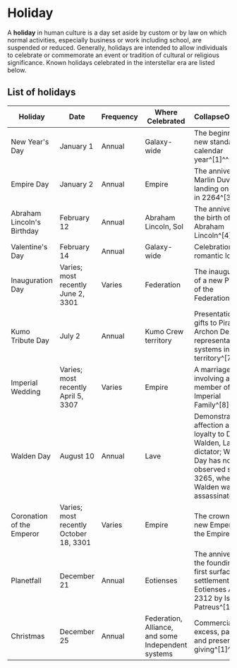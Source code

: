 # Holiday
A **holiday** in human culture is a day set aside by custom or by law on which normal activities, especially business or work including school, are suspended or reduced. Generally, holidays are intended to allow individuals to celebrate or commemorate an event or tradition of cultural or religious significance. Known holidays celebrated in the interstellar era are listed below.

## List of holidays

| Holiday | Date | Frequency | Where Celebrated | CollapseObserves |
| --- | --- | --- | --- | --- |
| New Year's Day | January 1 | Annual | Galaxy-wide | The beginning of a new standard calendar year^[1]^^[2]^ |
| Empire Day | January 2 | Annual | Empire | The anniversary of Marlin Duval's first landing on Capitol in 2264^[3]^ |
| Abraham Lincoln's Birthday | February 12 | Annual | Abraham Lincoln, Sol | The anniversary of the birth of Abraham Lincoln^[4]^ |
| Valentine's Day | February 14 | Annual | Galaxy-wide | Celebration of romantic love^[5]^ |
| Inauguration Day | Varies; most recently June 2, 3301 | Varies | Federation | The inauguration of a new President of the Federation^[6]^ |
| Kumo Tribute Day | July 2 | Annual | Kumo Crew territory | Presentation of gifts to Pirate King Archon Delaine by representatives of systems in his territory^[7]^ |
| Imperial Wedding | Varies; most recently April 5, 3307 | Varies | Empire | A marriage involving a member of the Imperial Family^[8]^ |
| Walden Day | August 10 | Annual | Lave | Demonstrations of affection and loyalty to Dr. Hans Walden, Lave's dictator; Walden Day has not been observed since 3265, when Walden was assassinated^[9]^ |
| Coronation of the Emperor | Varies; most recently October 18, 3301 | Varies | Empire | The crowning of a new Emperor of the Empire^[10]^ |
| Planetfall | December 21 | Annual | Eotienses | The anniversary of the founding of the first surface settlement on Eotienses A 3 in 2312 by Isabelle Patreus^[11]^ |
| Christmas | December 25 | Annual | Federation, Alliance, and some Independent systems | Commercial excess, parties, and present-giving^[1]^ |
